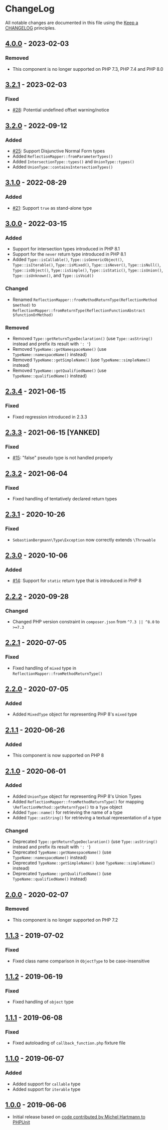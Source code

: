 # ChangeLog

All notable changes are documented in this file using the [Keep a CHANGELOG](http://keepachangelog.com/) principles.

## [4.0.0] - 2023-02-03

### Removed

-   This component is no longer supported on PHP 7.3, PHP 7.4 and PHP 8.0

## [3.2.1] - 2023-02-03

### Fixed

-   [#28](https://github.com/sebastianbergmann/type/pull/28): Potential undefined offset warning/notice

## [3.2.0] - 2022-09-12

### Added

-   [#25](https://github.com/sebastianbergmann/type/issues/25): Support Disjunctive Normal Form types
-   Added `ReflectionMapper::fromParameterTypes()`
-   Added `IntersectionType::types()` and `UnionType::types()`
-   Added `UnionType::containsIntersectionTypes()`

## [3.1.0] - 2022-08-29

### Added

-   [#21](https://github.com/sebastianbergmann/type/issues/21): Support `true` as stand-alone type

## [3.0.0] - 2022-03-15

### Added

-   Support for intersection types introduced in PHP 8.1
-   Support for the `never` return type introduced in PHP 8.1
-   Added `Type::isCallable()`, `Type::isGenericObject()`, `Type::isIterable()`, `Type::isMixed()`, `Type::isNever()`, `Type::isNull()`, `Type::isObject()`, `Type::isSimple()`, `Type::isStatic()`, `Type::isUnion()`, `Type::isUnknown()`, and `Type::isVoid()`

### Changed

-   Renamed `ReflectionMapper::fromMethodReturnType(ReflectionMethod $method)` to `ReflectionMapper::fromReturnType(ReflectionFunctionAbstract $functionOrMethod)`

### Removed

-   Removed `Type::getReturnTypeDeclaration()` (use `Type::asString()` instead and prefix its result with `': '`)
-   Removed `TypeName::getNamespaceName()` (use `TypeName::namespaceName()` instead)
-   Removed `TypeName::getSimpleName()` (use `TypeName::simpleName()` instead)
-   Removed `TypeName::getQualifiedName()` (use `TypeName::qualifiedName()` instead)

## [2.3.4] - 2021-06-15

### Fixed

-   Fixed regression introduced in 2.3.3

## [2.3.3] - 2021-06-15 [YANKED]

### Fixed

-   [#15](https://github.com/sebastianbergmann/type/issues/15): "false" pseudo type is not handled properly

## [2.3.2] - 2021-06-04

### Fixed

-   Fixed handling of tentatively declared return types

## [2.3.1] - 2020-10-26

### Fixed

-   `SebastianBergmann\Type\Exception` now correctly extends `\Throwable`

## [2.3.0] - 2020-10-06

### Added

-   [#14](https://github.com/sebastianbergmann/type/issues/14): Support for `static` return type that is introduced in PHP 8

## [2.2.2] - 2020-09-28

### Changed

-   Changed PHP version constraint in `composer.json` from `^7.3 || ^8.0` to `>=7.3`

## [2.2.1] - 2020-07-05

### Fixed

-   Fixed handling of `mixed` type in `ReflectionMapper::fromMethodReturnType()`

## [2.2.0] - 2020-07-05

### Added

-   Added `MixedType` object for representing PHP 8's `mixed` type

## [2.1.1] - 2020-06-26

### Added

-   This component is now supported on PHP 8

## [2.1.0] - 2020-06-01

### Added

-   Added `UnionType` object for representing PHP 8's Union Types
-   Added `ReflectionMapper::fromMethodReturnType()` for mapping `\ReflectionMethod::getReturnType()` to a `Type` object
-   Added `Type::name()` for retrieving the name of a type
-   Added `Type::asString()` for retrieving a textual representation of a type

### Changed

-   Deprecated `Type::getReturnTypeDeclaration()` (use `Type::asString()` instead and prefix its result with `': '`)
-   Deprecated `TypeName::getNamespaceName()` (use `TypeName::namespaceName()` instead)
-   Deprecated `TypeName::getSimpleName()` (use `TypeName::simpleName()` instead)
-   Deprecated `TypeName::getQualifiedName()` (use `TypeName::qualifiedName()` instead)

## [2.0.0] - 2020-02-07

### Removed

-   This component is no longer supported on PHP 7.2

## [1.1.3] - 2019-07-02

### Fixed

-   Fixed class name comparison in `ObjectType` to be case-insensitive

## [1.1.2] - 2019-06-19

### Fixed

-   Fixed handling of `object` type

## [1.1.1] - 2019-06-08

### Fixed

-   Fixed autoloading of `callback_function.php` fixture file

## [1.1.0] - 2019-06-07

### Added

-   Added support for `callable` type
-   Added support for `iterable` type

## [1.0.0] - 2019-06-06

-   Initial release based on [code contributed by Michel Hartmann to PHPUnit](https://github.com/sebastianbergmann/phpunit/pull/3673)

[4.0.0]: https://github.com/sebastianbergmann/type/compare/3.2.1...4.0.0
[3.2.1]: https://github.com/sebastianbergmann/type/compare/3.2.0...3.2.1
[3.2.0]: https://github.com/sebastianbergmann/type/compare/3.1.0...3.2.0
[3.1.0]: https://github.com/sebastianbergmann/type/compare/3.0.0...3.1.0
[3.0.0]: https://github.com/sebastianbergmann/type/compare/2.3.4...3.0.0
[2.3.4]: https://github.com/sebastianbergmann/type/compare/ca39369c41313ed12c071ed38ecda8fcdb248859...2.3.4
[2.3.3]: https://github.com/sebastianbergmann/type/compare/2.3.2...ca39369c41313ed12c071ed38ecda8fcdb248859
[2.3.2]: https://github.com/sebastianbergmann/type/compare/2.3.1...2.3.2
[2.3.1]: https://github.com/sebastianbergmann/type/compare/2.3.0...2.3.1
[2.3.0]: https://github.com/sebastianbergmann/type/compare/2.2.2...2.3.0
[2.2.2]: https://github.com/sebastianbergmann/type/compare/2.2.1...2.2.2
[2.2.1]: https://github.com/sebastianbergmann/type/compare/2.2.0...2.2.1
[2.2.0]: https://github.com/sebastianbergmann/type/compare/2.1.1...2.2.0
[2.1.1]: https://github.com/sebastianbergmann/type/compare/2.1.0...2.1.1
[2.1.0]: https://github.com/sebastianbergmann/type/compare/2.0.0...2.1.0
[2.0.0]: https://github.com/sebastianbergmann/type/compare/1.1.3...2.0.0
[1.1.3]: https://github.com/sebastianbergmann/type/compare/1.1.2...1.1.3
[1.1.2]: https://github.com/sebastianbergmann/type/compare/1.1.1...1.1.2
[1.1.1]: https://github.com/sebastianbergmann/type/compare/1.1.0...1.1.1
[1.1.0]: https://github.com/sebastianbergmann/type/compare/1.0.0...1.1.0
[1.0.0]: https://github.com/sebastianbergmann/type/compare/ff74aa41746bd8d10e931843ebf37d42da513ede...1.0.0
